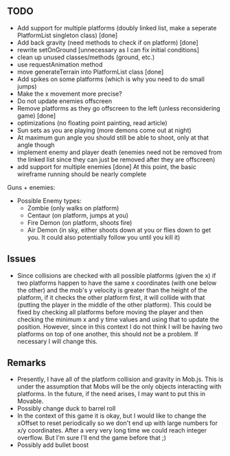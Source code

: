 ## TODO ##
- Add support for multiple platforms (doubly linked list, make a seperate PlatformList singleton class) [done]
- Add back gravity (need methods to check if on platform) [done]
- rewrite setOnGround [unnecessary as I can fix initial conditions]
- clean up unused classes/methods (ground, etc.)
- use requestAnimation method
- move generateTerrain into PlatformList class [done]
- Add spikes on some platforms (which is why you need to do small jumps)
- Make the x movement more precise?
- Do not update enemies offscreen
- Remove platforms as they go offscreen to the left (unless reconsidering game) [done]
- optimizations (no floating point painting, read article)
- Sun sets as you are playing (more demons come out at night)
- At maximum gun angle you should still be able to shoot, only at that angle though
- implement enemy and player death (enemies need not be removed from the linked list since they can just be removed after they are offscreen)
- add support for multiple enemies [done]
At this point, the basic wireframe running should be nearly complete

Guns + enemies:
- Possible Enemy types:
	+ Zombie (only walks on platform)
	+ Centaur (on platform, jumps at you)
	+ Fire Demon (on platform, shoots fire)
	+ Air Demon (in sky, either shoots down at you or flies down to get you. It could also potentially follow you until you kill it)

## Issues ##
- Since collisions are checked with all possible platforms (given the x) if two platforms happen to have the same x coordinates (with one below the other) and the mob's y velocity is greater than the height of the platform, if it checks the other platform first, it will collide with that (putting the player in the middle of the other platform). This could be fixed by checking all platforms before moving the player and then checking the minimum x and y time values and using that to update the position. However, since in this context I do not think I will be having two platforms on top of one another, this should not be a problem. If necessary I will change this.

## Remarks ##
- Presently, I have all of the platform collision and gravity in Mob.js. This is under the assumption that Mobs will be the only objects interacting with platforms. In the future, if the need arises, I may want to put this in Movable.
- Possibly change duck to barrel roll
- In the context of this game it is okay, but I would like to change the xOffset to reset periodically so we don't end up with large numbers for x/y coordinates. After a very very long time we could reach integer overflow. But I'm sure I'll end the game before that ;)
- Possibly add bullet boost